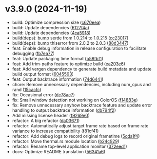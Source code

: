 # v3.9.0 (2024-11-19)

* build: Optimize compression size ([c670eea](https://github.com/shadow3aaa/fas-rs/commit/c670eea))
* build: Update dependencies ([6127f4a](https://github.com/shadow3aaa/fas-rs/commit/6127f4a))
* build: Update dependencies ([4ca5918](https://github.com/shadow3aaa/fas-rs/commit/4ca5918))
* build(deps): bump serde from 1.0.214 to 1.0.215 ([cc23017](https://github.com/shadow3aaa/fas-rs/commit/cc23017))
* build(deps): bump thiserror from 2.0.2 to 2.0.3 ([88d3447](https://github.com/shadow3aaa/fas-rs/commit/88d3447))
* feat: Enable debug information in release configuration to facilitate debugging ([fb7ea77](https://github.com/shadow3aaa/fas-rs/commit/fb7ea77))
* feat: Update packaging time format ([b58fbf1](https://github.com/shadow3aaa/fas-rs/commit/b58fbf1))
* feat: Add trim-paths feature to optimize build ([ea203e6](https://github.com/shadow3aaa/fas-rs/commit/ea203e6))
* feat: Add vergen dependency to generate build metadata and update build output format ([6045593](https://github.com/shadow3aaa/fas-rs/commit/6045593))
* feat: Output backtrace information ([74d6441](https://github.com/shadow3aaa/fas-rs/commit/74d6441))
* chore: Remove unnecessary dependencies, including num_cpus and rand ([15cacfc](https://github.com/shadow3aaa/fas-rs/commit/15cacfc))
* fix: Occasional error ([dc78ac7](https://github.com/shadow3aaa/fas-rs/commit/dc78ac7))
* fix: Small window detection not working on ColorOS ([f14883e](https://github.com/shadow3aaa/fas-rs/commit/f14883e))
* fix: Remove unnecessary anyhow backtrace feature and update error handling to output backtrace information ([db794f2](https://github.com/shadow3aaa/fas-rs/commit/db794f2))
* Add missing license header ([f9269e0](https://github.com/shadow3aaa/fas-rs/commit/f9269e0))
* refactor: A big refactor ([da03671](https://github.com/shadow3aaa/fas-rs/commit/da03671))
* refactor: Automatically adjust target frame rate based on frame rate variance to increase compatibility ([f81cf41](https://github.com/shadow3aaa/fas-rs/commit/f81cf41))
* refactor: Add debug logs to record original frametime ([5cda1f4](https://github.com/shadow3aaa/fas-rs/commit/5cda1f4))
* refactor: Move thermal.rs module location ([b24c929](https://github.com/shadow3aaa/fas-rs/commit/b24c929))
* refactor: Rename top-level application monitor ([372eed1](https://github.com/shadow3aaa/fas-rs/commit/372eed1))
* docs: Optimize README translation ([56341a6](https://github.com/shadow3aaa/fas-rs/commit/56341a6))
